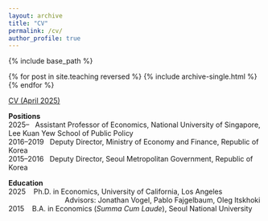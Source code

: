 ```yaml
---
layout: archive
title: "CV"
permalink: /cv/
author_profile: true
---
```


{% include base_path %}

{% for post in site.teaching reversed %}
  {% include archive-single.html %}
{% endfor %}

[CV (April 2025)](https://younghoon-econ.github.io/YKim_CV.pdf)


**Positions**<br>
<span class="indent">2025–&nbsp;&nbsp;&nbsp;Assistant Professor of Economics, National University of Singapore, Lee Kuan Yew School of Public Policy</span><br>
<span class="indent">2016–2019&nbsp;&nbsp;&nbsp;Deputy Director, Ministry of Economy and Finance, Republic of Korea</span><br>
<span class="indent">2015–2016&nbsp;&nbsp;&nbsp;Deputy Director, Seoul Metropolitan Government, Republic of Korea</span><br>

**Education**<br>
<span class="indent"> 2025&nbsp;&nbsp;&nbsp; Ph.D. in Economics, University of California, Los Angeles</span><br>
<span class="indent" style="margin-left: 8em;">Advisors: Jonathan Vogel, Pablo Fajgelbaum, Oleg Itskhoki</span><br>
<span class="indent"> 2015&nbsp;&nbsp;&nbsp; B.A. in Economics (<em>Summa Cum Laude</em>), Seoul National University</span><br>
<!--<span class="indent"> M.A. in Economics, University of California, Los Angeles (2021)</span><br>-->
<!--<span class="indent"> Visiting Student, Department of Economics, University of California, Berkeley (2014)</span><br>-->
